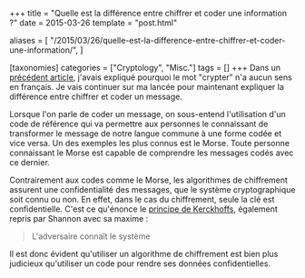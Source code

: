 +++
title = "Quelle est la différence entre chiffrer et coder une information ?"
date = 2015-03-26
template = "post.html"

aliases = [
  "/2015/03/26/quelle-est-la-difference-entre-chiffrer-et-coder-une-information/",
]

[taxonomies]
categories = ["Cryptology", "Misc."]
tags = []
+++
Dans un [précédent article](@/crypter-does-not-exist-in-french.md), j'avais
expliqué pourquoi le mot "crypter" n'a aucun sens en français. Je vais continuer
sur ma lancée pour maintenant expliquer la différence entre chiffrer et coder un
message.

Lorsque l'on parle de coder un message, on sous-entend l'utilisation d'un code
de référence qui va permettre aux personnes le connaissant de transformer le
message de notre langue commune à une forme codée et vice versa. Un des exemples
les plus connus est le Morse. Toute personne connaissant le Morse est capable de
comprendre les messages codés avec ce dernier.

Contrairement aux codes comme le Morse, les algorithmes de chiffrement assurent
une confidentialité des messages, que le système cryptographique soit connu ou
non. En effet, dans le cas du chiffrement, seule la clé est confidentielle.
C'est ce qu'énonce le [principe de Kerckhoffs][principe-kerckhoffs], également
repris par Shannon avec sa maxime :

> L'adversaire connaît le système

Il est donc évident qu'utiliser un algorithme de chiffrement est bien plus
judicieux qu'utiliser un code pour rendre ses données confidentielles.

 [principe-kerckhoffs]: https://fr.wikipedia.org/wiki/Principe_de_Kerckhoffs "Principe de Kerckhoffs"
